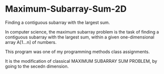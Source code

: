 # Maximum-Subarray-Sum-2D
Finding a contiguous subarray with the largest sum.

In computer science, the maximum subarray problem is the task of finding a contiguous subarray with the largest sum, within a given one-dimensional array A[1...n] of numbers.

This program was one of my programming methods class assignments.

It is the modification of classical MAXIMUM SUBARRAY SUM PROBLEM, by going to the secedn dimension.
